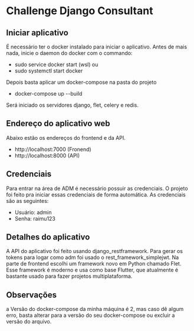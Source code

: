 # Challenge Django Consultant
## Iniciar aplicativo
É necessário ter o docker instalado para iniciar o aplicativo. Antes de mais nada, inicie o daemon do docker com o commando:

- sudo service docker start  (wsl)
  ou
- sudo systemctl start docker

Depois basta aplicar um docker-compose na pasta do projeto

- docker-compose up --build

Será iniciado os servidores django, flet, celery e redis.

## Endereço do aplicativo web
Abaixo estão os endereços do frontend e da API.
- http://localhost:7000  (Fronend)
- http://localhost:8000  (API)

## Credenciais
Para entrar na área de ADM é necessário possuir as credenciais. O projeto foi feito pra iniciar essas credenciais de forma automática.
As credenciais são as seguintes:
- Usuário: admin
- Senha: raimu123

## Detalhes do aplicativo
A API do aplicativo foi feito usando django_restframework. Para gerar os tokens para logar como adm foi usado o rest_framework_simplejwt. Na parte de frontend escolhi um framework
novo em Python chamado Flet. Esse framework é moderno e usa como base Flutter, que atualmente é bastante usado para fazer projetos multiplataforma.

## Observações

a Versão do docker-compose da minha máquina é 2, mas caso dê algum erro, basta alterar para a versão do seu docker-compose ou excluir a versão do arquivo.

